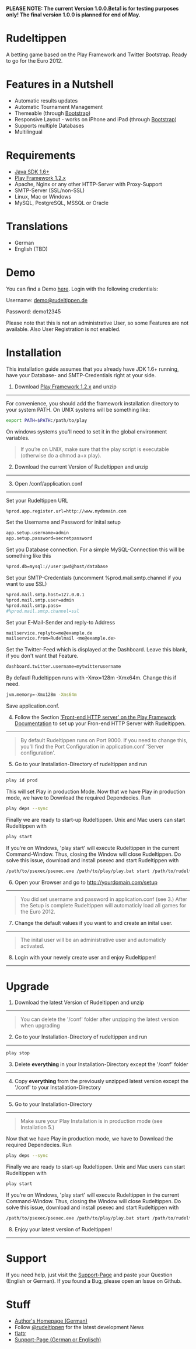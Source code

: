 **PLEASE NOTE: The current Version 1.0.0.Beta1 is for testing purposes only! The final version 1.0.0 is planned for end of May.**

Rudeltippen
===========

A betting game based on the Play Framework and Twitter Bootstrap. Ready to go for the Euro 2012.

Features in a Nutshell
===========
- Automatic results updates
- Automatic Tournament Management
- Themeable (through [Bootstrap][7])
- Responsive Layout - works on iPhone and iPad (through [Bootstrap][7])
- Supports multiple Databases
- Multilingual

Requirements
===========

- [Java SDK 1.6+][1]
- [Play Framework 1.2.x][2]
- Apache, Nginx or any other HTTP-Server with Proxy-Support
- SMTP-Server (SSL/non-SSL)
- Linux, Mac or Windows
- MySQL, PostgreSQL, MSSQL or Oracle

Translations
===========

- German
- English (TBD)

Demo
===========
You can find a Demo [here][3]. Login with the following credentials:


Username: demo@rudeltippen.de

Password: demo12345


Please note that this is not an administrative User, so some Features are not available. Also User Registration is not enabled.

Installation
===========

This installation guide assumes that you already have JDK 1.6+ running, have your Database- and SMTP-Credentials right at your side.

1. Download [Play Framework 1.2.x][2] and unzip
------------------

For convenience, you should add the framework installation directory to your system PATH. On UNIX systems will be something like:

```bash
export PATH=$PATH:/path/to/play
```

On windows systems you'll need to set it in the global environment variables.

> If you’re on UNIX, make sure that the play script is executable (otherwise do a chmod a+x play).

2. Download the current Version of Rudeltippen and unzip
------------------

3. Open <INSTLLATIONFOLDER>/conf/application.conf
------------------

Set your Rudeltippen URL

```bash
%prod.app.register.url=http://www.mydomain.com
```

Set the Username and Password for inital setup

```bash
app.setup.username=admin
app.setup.password=secretpassword
```

Set you Database connection. For a simple MySQL-Connection this will be something like this

```bash
%prod.db=mysql://user:pwd@host/database
```

Set your SMTP-Credentials (uncomment %prod.mail.smtp.channel if you want to use SSL)

```bash
%prod.mail.smtp.host=127.0.0.1
%prod.mail.smtp.user=admin
%prod.mail.smtp.pass=
#%prod.mail.smtp.channel=ssl
```

Set your E-Mail-Sender and reply-to Address

```bash
mailservice.replyto=me@example.de
mailservice.from=Rudelmail <me@example.de>
```

Set the Twitter-Feed which is displayed at the Dashboard. Leave this blank, if you don't want that Feature.

```bash
dashboard.twitter.username=mytwitterusername
```

By defautl Rudeltippen runs with -Xmx=128m -Xmx64m. Change this if need.

```bash
jvm.memory=-Xmx128m -Xms64m
```

Save application.conf.

4. Follow the Section ['Front-end HTTP server' on the Play Framework Documentation][9] to set up your Fron-end HTTP Server with Rudeltippen.
------------------

> By default Rudeltippen runs on Port 9000. If you need to change this, you'll find the Port Configuration in application.conf 'Server configuration'.

5. Go to your Installation-Directory of rudeltippen and run
------------------

```bash
play id prod
```

This will set Play in production Mode. Now that we have Play in production mode, we have to Download the required Dependecies. Run

```bash
play deps --sync
```

Finally we are ready to start-up Rudeltippen. Unix and Mac users can start Rudeltippen with

```bash
play start
```

If you’re on Windows, 'play start' will execute Rudeltippen in the current Command-Window. Thus, closing the Window will close Rudeltippen. Do solve this issue, download and install psexec and start Rudeltippen with

```bash
/path/to/psexec/psexec.exe /path/to/play/play.bat start /path/to/rudeltippen
```

6. Open your Browser and go to http://yourdomain.com/setup
------------------

> You did set username and password in application.conf (see 3.)
> After the Setup is complete Rudeltippen will automaticly load all games for the Euro 2012.

7. Change the default values if you want to and create an inital user.
------------------

> The inital user will be an administrative user and automaticly activated.

8. Login with your newely create user and enjoy Rudeltippen!
------------------


Upgrade
===========

1. Download the latest Version of Rudeltippen and unzip
------------------

> You can delete the '/conf' folder after unzipping the latest version when upgrading

2. Go to your Installation-Directory of rudeltippen and run
------------------

```bash
play stop
```
3. Delete **everything** in your Installation-Directory except the '/conf' folder
------------------

4. Copy **everything** from the previously unzipped latest version except the '/conf' to your Installation-Directory
------------------

5. Go to your Installation-Directory
------------------

> Make sure your Play Installation is in production mode (see Installation 5.)

Now that we have Play in production mode, we have to Download the required Dependecies. Run

```bash
play deps --sync
```

Finally we are ready to start-up Rudeltippen. Unix and Mac users can start Rudeltippen with

```bash
play start
```

If you’re on Windows, 'play start' will execute Rudeltippen in the current Command-Window. Thus, closing the Window will close Rudeltippen. Do solve this issue, download and install psexec and start Rudeltippen with

```bash
/path/to/psexec/psexec.exe /path/to/play/play.bat start /path/to/rudeltippen
```

8. Enjoy your latest version of Rudeltippen!
------------------


Support
===========

If you need help, just visit the [Support-Page][6] and paste your Question (English or German). If you found a Bug, please open an Issue on Github.

Stuff
===========

- [Author's Homepage (German)][4]
- Follow [@rudeltippen][8] for the latest development News
- [flattr][5]
- [Support-Page (German or Englisch)][6]

[1]: http://www.oracle.com/technetwork/java/javase/downloads/index.html
[2]: http://www.playframework.org/download
[3]: http://demo.rudeltippen.de
[4]: http://www.svenkubiak.de
[5]: https://flattr.com/thing/29899/svenkubiak-de
[6]: http://dev.svenkubiak.de/rudeltippen
[7]: http://twitter.github.com/bootstrap/
[8]: http://twitter.com/rudeltippen
[9]: http://www.playframework.org/documentation/1.2.4/production